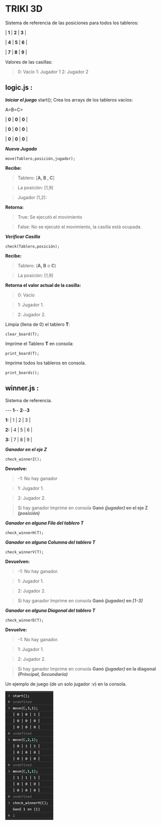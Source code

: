 # TRIKI 3D
Sistema de referencia de las posiciones para todos los tableros:

| **1** | **2** | **3** |

| **4** | **5** | **6** |

| **7** | **8** | **9** |

Valores de las casillas:

> 0: Vacío
> 1: Jugador 1
> 2: Jugador 2

## logic.js :

***Iniciar el juego***
    start();
Crea los arrays de los tableros vacíos:

A=B=C=

| **0** | **0** | **0** |

| **0** | **0** | **0** |

| **0** | **0** | **0** |


***Nueva Jugada***

    move(Tablero,posición,jugador);

**Recibe:**

>  Tablero: [**A, B , C**]

>  La posición: [1,9]

>  Jugador (1,2):

**Retorna:**
>  True: Se ejecutó el movimiento

>  False: No se ejecutó el movimiento, la casilla está ocupada.

***Verificar Casilla***

    check(Tablero,posición);

**Recibe:**

>  Tablero: (**A, B** o **C**)

>  La posición: [1,9]

**Retorna el valor actual de la casilla:**

> 0: Vacío 

> 1: Jugador 1. 

> 2: Jugador 2.

Limpia (llena de 0) el tablero **T**:

    clear_board(T);

Imprime el Tablero **T** en consola:

    print_board(T);

Imprime todos los tableros en consola.

    print_boards();



## winner.js :
Sistema de referencia.



--- **1**-- **2**--**3**

**1:** | 1 | 2 | 3 |

**2:** | 4 | 5 | 6 |

**3:** | 7 | 8 | 9 |


***Ganador en el eje Z***

    check_winnerZ();
 **Devuelve:**

> -1: No hay ganador 

> 1: Jugador 1. 

> 2: Jugador 2.

>Si hay ganador Imprime en consola **Ganó *(jugador)* en el eje Z *(posición)***

***Ganador en alguna Fila del tablero T***

    check_winnerH(T);


***Ganador en alguna Columna del tablero T***

    check_winnerV(T);

 **Devuelven:**
 
> -1: No hay ganador. 

> 1: Jugador 1. 

> 2: Jugador 2.

>Si hay ganador Imprime en consola **Ganó *(jugador)* en  *[1-3]***


***Ganador en alguna Diagonal del tablero T***

    check_winnerD(T);

 **Devuelve:**
 
> -1: No hay ganador. 

> 1: Jugador 1.
 
> 2: Jugador 2.

>Si hay ganador Imprime en consola **Ganó *(jugador)* en la diagonal *(Principal, Secundaria)***


Un ejemplo de juego (de un solo jugador :v) en la consola.


![Ejemplo de un juego](https://github.com/ortizjeison/triqui3d/blob/master/play.png)
